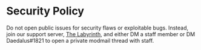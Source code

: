 # Security Policy

Do not open public issues for security flaws or exploitable bugs. Instead, join our support server, [The Labyrinth](https://discord.gg/7TRKfSK7EU), and either DM a staff member or DM Daedalus#1821 to open a private modmail thread with staff.
